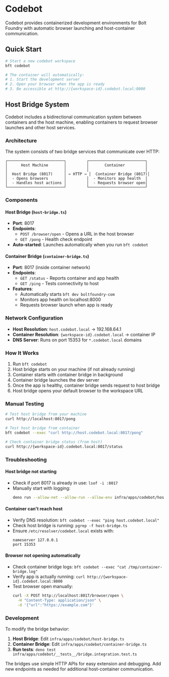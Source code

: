 # Codebot

Codebot provides containerized development environments for Bolt Foundry with
automatic browser launching and host-container communication.

## Quick Start

```bash
# Start a new codebot workspace
bft codebot

# The container will automatically:
# 1. Start the development server
# 2. Open your browser when the app is ready
# 3. Be accessible at http://{workspace-id}.codebot.local:8000
```

## Host Bridge System

Codebot includes a bidirectional communication system between containers and the
host machine, enabling containers to request browser launches and other host
services.

### Architecture

The system consists of two bridge services that communicate over HTTP:

```
┌─────────────────────────┐         ┌─────────────────────────┐
│      Host Machine       │         │       Container         │
│                         │         │                         │
│  Host Bridge (8017)     │ ← HTTP → │  Container Bridge (8017)│
│  - Opens browsers       │         │  - Monitors app health  │
│  - Handles host actions │         │  - Requests browser open│
└─────────────────────────┘         └─────────────────────────┘
```

### Components

#### Host Bridge (`host-bridge.ts`)

- **Port**: 8017
- **Endpoints**:
  - `POST /browser/open` - Opens a URL in the host browser
  - `GET /pong` - Health check endpoint
- **Auto-started**: Launches automatically when you run `bft codebot`

#### Container Bridge (`container-bridge.ts`)

- **Port**: 8017 (inside container network)
- **Endpoints**:
  - `GET /status` - Reports container and app health
  - `GET /ping` - Tests connectivity to host
- **Features**:
  - Automatically starts `bft dev boltfoundry-com`
  - Monitors app health on localhost:8000
  - Requests browser launch when app is ready

### Network Configuration

- **Host Resolution**: `host.codebot.local` → 192.168.64.1
- **Container Resolution**: `{workspace-id}.codebot.local` → container IP
- **DNS Server**: Runs on port 15353 for `*.codebot.local` domains

### How It Works

1. Run `bft codebot`
2. Host bridge starts on your machine (if not already running)
3. Container starts with container bridge in background
4. Container bridge launches the dev server
5. Once the app is healthy, container bridge sends request to host bridge
6. Host bridge opens your default browser to the workspace URL

### Manual Testing

```bash
# Test host bridge from your machine
curl http://localhost:8017/pong

# Test host bridge from container
bft codebot --exec "curl http://host.codebot.local:8017/pong"

# Check container bridge status (from host)
curl http://{workspace-id}.codebot.local:8017/status
```

### Troubleshooting

#### Host bridge not starting

- Check if port 8017 is already in use: `lsof -i :8017`
- Manually start with logging:
  ```bash
  deno run --allow-net --allow-run --allow-env infra/apps/codebot/host-bridge.ts
  ```

#### Container can't reach host

- Verify DNS resolution: `bft codebot --exec "ping host.codebot.local"`
- Check host bridge is running: `pgrep -f host-bridge.ts`
- Ensure `/etc/resolver/codebot.local` exists with:
  ```
  nameserver 127.0.0.1
  port 15353
  ```

#### Browser not opening automatically

- Check container bridge logs:
  `bft codebot --exec "cat /tmp/container-bridge.log"`
- Verify app is actually running:
  `curl http://{workspace-id}.codebot.local:8000`
- Test browser open manually:
  ```bash
  curl -X POST http://localhost:8017/browser/open \
    -H "Content-Type: application/json" \
    -d '{"url":"https://example.com"}'
  ```

### Development

To modify the bridge behavior:

1. **Host Bridge**: Edit `infra/apps/codebot/host-bridge.ts`
2. **Container Bridge**: Edit `infra/apps/codebot/container-bridge.ts`
3. **Run tests**:
   `deno test infra/apps/codebot/__tests__/bridge.integration.test.ts`

The bridges use simple HTTP APIs for easy extension and debugging. Add new
endpoints as needed for additional host-container communication.
